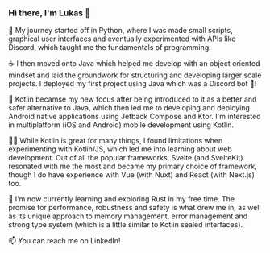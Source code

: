 ### Hi there, I'm Lukas 👋

🚀 My journey started off in Python, where I was made small scripts, graphical user interfaces and eventually experimented with APIs like Discord, which taught me the fundamentals of programming.

☕ I then moved onto Java which helped me develop with an object oriented mindset and laid the groundwork for structuring and developing larger scale projects. I deployed my first project using Java which was a Discord bot 🎉!

📱 Kotlin becamse my new focus after being introduced to it as a better and safer alternative to Java, which then led me to developing and deploying Android native applications using Jetback Compose and Ktor. I'm interested in multiplatform (iOS and Android) mobile development using Kotlin. 

👨‍💻 While Kotlin is great for many things, I found limitations when experimenting with Kotlin/JS, which led me into learning about web development. Out of all the popular frameworks, Svelte (and SvelteKit) resonated with me the most and became my primary choice of framework, though I do have experience with Vue (with Nuxt) and React (with Next.js) too.

🦀 I'm now currently learning and exploring Rust in my free time. The promise for performance, robustness and safety is what drew me in, as well as its unique approach to memory management, error management and strong type system (which is a little similar to Kotlin sealed interfaces).

📫 You can reach me on LinkedIn! 

<!--
**bosukas/bosukas** is a ✨ _special_ ✨ repository because its `README.md` (this file) appears on your GitHub profile.

Here are some ideas to get you started:

- 🔭 I’m currently working on ...
- 🌱 I’m currently learning ...
- 👯 I’m looking to collaborate on ...
- 🤔 I’m looking for help with ...
- 💬 Ask me about ...
- 📫 How to reach me: ...
- 😄 Pronouns: ...
- ⚡ Fun fact: ...
-->
